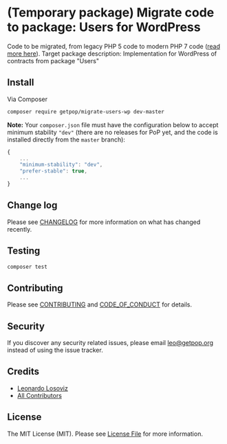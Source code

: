 # (Temporary package) Migrate code to package: Users for WordPress

<!--
[![Latest Version on Packagist][ico-version]][link-packagist]
[![Software License][ico-license]](LICENSE.md)
[![Build Status][ico-travis]][link-travis]
[![Coverage Status][ico-scrutinizer]][link-scrutinizer]
[![Quality Score][ico-code-quality]][link-code-quality]
[![Total Downloads][ico-downloads]][link-downloads]
-->

Code to be migrated, from legacy PHP 5 code to modern PHP 7 code ([read more here](https://github.com/leoloso/PoP#codebase-migration)). Target package description:  Implementation for WordPress of contracts from package "Users"

## Install

Via Composer

``` bash
composer require getpop/migrate-users-wp dev-master
```

**Note:** Your `composer.json` file must have the configuration below to accept minimum stability `"dev"` (there are no releases for PoP yet, and the code is installed directly from the `master` branch):

```javascript
{
    ...
    "minimum-stability": "dev",
    "prefer-stable": true,
    ...
}
```

<!--
## Usage

``` php
```
-->

## Change log

Please see [CHANGELOG](CHANGELOG.md) for more information on what has changed recently.

## Testing

``` bash
composer test
```

## Contributing

Please see [CONTRIBUTING](CONTRIBUTING.md) and [CODE_OF_CONDUCT](CODE_OF_CONDUCT.md) for details.

## Security

If you discover any security related issues, please email leo@getpop.org instead of using the issue tracker.

## Credits

- [Leonardo Losoviz][link-author]
- [All Contributors][link-contributors]

## License

The MIT License (MIT). Please see [License File](LICENSE.md) for more information.

[ico-version]: https://img.shields.io/packagist/v/getpop/users-wp.svg?style=flat-square
[ico-license]: https://img.shields.io/badge/license-MIT-brightgreen.svg?style=flat-square
[ico-travis]: https://img.shields.io/travis/getpop/users-wp/master.svg?style=flat-square
[ico-scrutinizer]: https://img.shields.io/scrutinizer/coverage/g/getpop/users-wp.svg?style=flat-square
[ico-code-quality]: https://img.shields.io/scrutinizer/g/getpop/users-wp.svg?style=flat-square
[ico-downloads]: https://img.shields.io/packagist/dt/getpop/users-wp.svg?style=flat-square

[link-packagist]: https://packagist.org/packages/getpop/users-wp
[link-travis]: https://travis-ci.org/getpop/users-wp
[link-scrutinizer]: https://scrutinizer-ci.com/g/getpop/users-wp/code-structure
[link-code-quality]: https://scrutinizer-ci.com/g/getpop/users-wp
[link-downloads]: https://packagist.org/packages/getpop/users-wp
[link-author]: https://github.com/leoloso
[link-contributors]: ../../contributors
